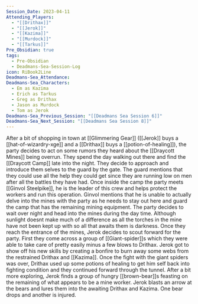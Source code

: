 ```yaml
---
Session_Date: 2023-04-11
Attending_Players:
  - "[[Drithax]]"
  - "[[Jerok]]"
  - "[[Kazima]]"
  - "[[Murdock]]"
  - "[[Tarkus]]"
Pre_Obsidian: true
tags:
  - Pre-Obsidian
  - Deadmans-Sea-Session-Log
icon: RiBook2Line
Deadmans-Sea_Attendance: 
Deadmans-Sea_Characters:
  - Em as Kazima
  - Erich as Tarkus
  - Greg as Drithax
  - Jason as Murdock
  - Tom as Jerok
Deadmans-Sea_Previous_Session: "[[Deadmans Sea Session 6]]"
Deadmans-Sea_Next_Session: "[[Deadmans Sea Session 8]]"
---
```




After a bit of shopping in town at [[Glimmering Gear]] ([[Jerok]] buys a [[hat-of-wizardry-xge]] and a [[Drithax]] buys a [[potion-of-healing]]), the party decides to act on some rumors they heard about the [[Draycott Mines]] being overrun. They spend the day walking out there and find the [[Draycott Camp]] late into the night. They decide to approach and introduce them selves to the guard by the gate. The guard mentions that they could use all the help they could get since they are running low on men after all the battles they have had. Once inside the camp the party meets [[Ginvol Steelpike]], he is the leader of this crew and helps protect the workers and run this operation. Ginvol mentions that he is unable to actually delve into the mines with the party as he needs to stay out here and guard the camp that has the remaining mining equipment. The party decides to wait over night and head into the mines during the day time. Although sunlight doesnt make much of a difference as all the torches in the mine have not been kept up with so all that awaits them is darkness. Once they reach the entrance of the mines, Jerok decides to scout forward for the party. First they come across a group of [[Giant-spider]]s which they were able to take care of pretty easily minus a few blows to Drithax. Jerok got to show off his new skills by creating a bonfire to burn away some webs from the restrained Drithax and [[Kazima]]. Once the fight with the giant spiders was over, Drithax used up some potions of healing to get him self back into fighting condition and they continued forward through the tunnel. After a bit more exploring, Jerok finds a group of hungry [[brown-bear]]s feasting on the remaining of what appears to be a mine worker. Jerok blasts an arrow at the bears and lures them into the awaiting Drithax and Kazima. One bear drops and another is injured.